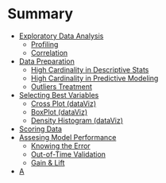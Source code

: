 # Summary

* [Exploratory Data Analysis]()
  * [Profiling](exploratory_data_analysis/profiling.md)
  * [Correlation](exploratory_data_analysis/correlation.md)
* [Data Preparation]()
  * [High Cardinality in Descriptive Stats](data_preparation/high_cardinality_descriptive_stats.md)
  * [High Cardinality in Predictive Modeling](data_preparation/high_cardinality_predictive_modeling.md)
  * [Outliers Treatment](data_preparation/outliers_treatment.md)
* [Selecting Best Variables](selecting_best_variables/introduction.md)
  * [Cross Plot (dataViz)](selecting_best_variables/cross_plot.md)
  * [BoxPlot (dataViz)](selecting_best_variables/plotar_boxplot.md)
  * [Density Histogram (dataViz)](selecting_best_variables/plotar_histdens.md)
* [Scoring Data](scoring/scoring.md)
* [Assesing Model Performance](model_performance/introduction.md)
  * [Knowing the Error](model_performance/knowing_the_error.md)
  * [Out-of-Time Validation](model_performance/out_of_time_validation.md)
  * [Gain & Lift](model_performance/gain_lift.md)
* [A](download_pdf_ebook/download_pdf_ebook.md)